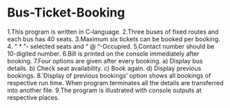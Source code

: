 # Bus-Ticket-Booking
1.This program is written in C-language.
2.Three buses of fixed routes and each bus has 40 seats.
3.Maximum six tickets can be booked per booking.
4. “ * ”- selected seats and “ @ ”-Occupied.
5.Contact number should be 10-digited number.
6.Bill is printed on the console immediately after booking.
7.Four options are given after every booking.
	a) Display bus details.
	b) Check seat availability.
	c) Book again.
	d) Display previous bookings.
8.’Display of previous bookings’ option shows all bookings of respective run time. When program terminates all the details are transferred into another file.
9.The program is illustrated with console outputs at respective places.

